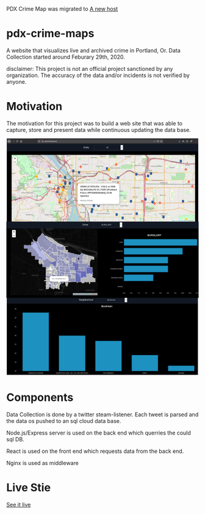 PDX Crime Map was migrated to [A new host](https://pdx-crime-maps.herokuapp.com/)

# pdx-crime-maps
A website that visualizes live and archived crime in Portland, Or. Data Collection started around Feburary 29th, 2020.

disclaimer: This project is not an official project sanctioned by any organization. The accuracy of the data and/or incidents is not verified by anyone.

# Motivation
The motivation for this project was to build a web site that was able to capture, store and present data while continuous updating the data base.

![](images/sitepic.png)

# Components

Data Collection is done by a twitter steam-listener. Each tweet is parsed and the data os pushed to an sql cloud data base.

Node.js/Express server is used on the back end which querries the could sql DB.

React is used on the front end which requests data from the back end.

Nginx is used as middleware

# Live Stie
[See it live](http://pdxcrimemap.net)

